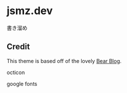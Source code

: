 # jsmz.dev
書き溜め

## Credit
This theme is based off of the lovely [Bear Blog](https://github.com/HermanMartinus/bearblog/).

octicon

google fonts
